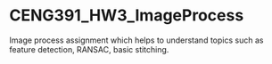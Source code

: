 # CENG391_HW3_ImageProcess
Image process assignment which helps to understand topics such as feature detection, RANSAC, basic stitching.
